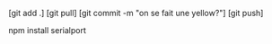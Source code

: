 [git add .]
[git pull]
[git commit -m "on se fait une yellow?"]
[git push]


npm install serialport
